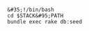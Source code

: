 <!-- layout:code post: 1998-12-08-seeding-db_seed-script -->

```

&#35;!/bin/bash
cd $STACK&#95;PATH
bundle exec rake db:seed

```
